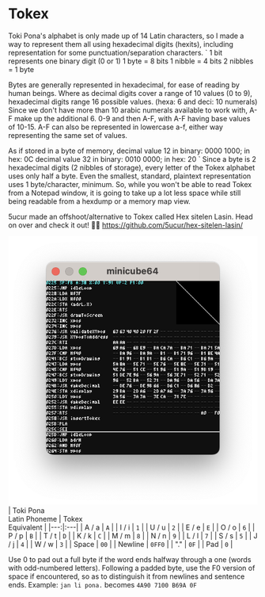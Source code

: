# Tokex
Toki Pona's alphabet is only made up of 14 Latin characters, so I made a way to represent them all using hexadecimal digits (hexits), including representation for some punctuation/separation characters.
`
1 bit represents one binary digit (0 or 1)
1 byte = 8 bits
1 nibble = 4 bits
2 nibbles = 1 byte

Bytes are generally represented in hexadecimal, for ease of reading by human beings.
Where as decimal digits cover a range of 10 values (0 to 9), hexadecimal digits range 16 possible values.
(hexa: 6 and deci: 10 numerals)
Since we don't have more than 10 arabic numerals available to work with, A-F make up the additional 6.
0-9 and then A-F, with A-F having base values of 10-15.
A-F can also be represented in lowercase a-f, either way representing the same set of values.

As if stored in a byte of memory,
decimal value 12 in binary: 0000 1000;  in hex: 0C
decimal value 32 in binary: 0010 0000;  in hex: 20
`
Since a byte is 2 hexadecimal digits (2 nibbles of storage), every letter of the Tokex alphabet uses only half a byte.  Even the smallest, standard, plaintext representation uses 1 byte/character, minimum.  So, while you won't be able to read Tokex from a Notepad window, it is going to take up a lot less space while still being readable from a hexdump or a memory map view.

5ucur made an offshoot/alternative to Tokex called Hex sitelen Lasin.  Head on over and check it out! 👍🏻 https://github.com/5ucur/hex-sitelen-lasin/

![image](https://github.com/AbbyRead/Tokex/blob/c15dd30cc2e2f21eb22cd17ee8af7b8fdc93fada/Tokex%20in%20Minicube64.png)
| Toki Pona<br>Latin Phoneme | Tokex<br>Equivalent |
|---:|:---|
| A / a | `A` |
| I / i | `1` |
| U / u | `2` |
| E / e | `E` |
| O / o | `6` |
| P / p | `B` |
| T / t | `D` |
| K / k | `C` |
| M / m | `8` |
| N / n | `9` |
| L / l | `7` |
| S / s | `5` |
| J / j | `4` |
| W / w | `3` |
| Space | `00` |
| Newline | `0FF0` |
| "." | `0F` |
| Pad | `0` |

Use 0 to pad out a full byte if the word ends halfway through a one (words with odd-numbered letters).
Following a padded byte, use the F0 version of space if encountered, so as to distinguish it from newlines and sentence ends.
Example:
`jan li pona.` becomes
`4A90 7100 B69A 0F`
